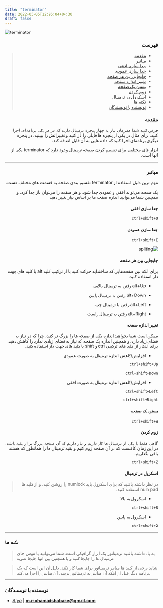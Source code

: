 ```yaml
---
title: "terminator"
date: 2022-05-05T12:26:04+04:30
draft: false
---
```


![terminator](./example.png)

<div dir='rtl'>

### فهرست

> - [مقدمه](#مقدمه)
> - [میانبر](#میانبر)
>  - [جدا سازی افقی](#جدا-سازی-افقی)
>  - [جدا سازی عمودی](#جدا-سازی-عمودی)
>  - [جابجایی بین هر صفحه](#جابجایی-بین-هر-صفحه)
>  - [تغییر اندازه صفحه](#تغییر-اندازه-صفحه)
>  - [بستن یک صفحه](#بستن-یک-صفحه)
>  - [زوم کردن](#زوم-کردن)
>  - [اسکرول در ترمینال](#اسکرول-در-ترمینال)
> - [نکته ها](#نکته-ها)
> - [نویسنده یا نویسندگان](#نویسنده-یا-نویسندگان)


### مقدمه

فرض کنید شما همزمان نیاز به چهار پنجره ترمینال دارید که در هر یک، برنامه‌ای اجرا کنید.
برای مثال در یکی از پنجره ها فایلی را باز کنید و تغییراتش را ببینید،
در پنجره دیگری برنامه‌ای اجرا کنید که داده هایی به آن فایل اضافه کند.

ابزار های مختلفی برای تقسیم کردن صفحه ترمینال وجود دارد که
terminator
یکی از آنها است.

---

### میانبر

مهم ترین دلیل استفاده از
terminator
تقسیم بندی صفحه به قسمت های مختلف هست.

یک صفحه می‌تواند افقی و عمودی جدا شود.
و هر صفحه را می‌توان باز جدا کرد.
و همچنین شما می‌توانید اندازه صفحه ها بر اساس نیاز تغییر دهید.

#### جدا سازی افقی

```bash
ctrl+shift+O
```

#### جدا سازی عمودی

```bash
ctrl+shift+E
```

![spliting](https://terminator-gtk3.readthedocs.io/en/latest/_images/rebalance_01.png)

#### جابجایی بین هر صفحه

برای ایکه بین صفحه‌هایی که ساخته‌اید حرکت کنید با از ترکیب کلید
alt
با کلید های جهت دار استفاده کنید.

- alt+Up
رفتن به ترمینال بالایی

- alt+Down
رفتن به ترمینال پایین

- alt+Left
رفتن با ترمینال چپ

- alt+Right
رفتن به ترمینال راست

#### تغییر اندازه صفحه

ممکن است شما بخواهید اندازه یکی از صفحه ها را بزرگ تر کنید، چرا که در نیاز به فضای زیاد دارد،
و همچنین اندازه یک صفحه که نیاز به فضای زیادی ندارد را کاهش دهید. برای اینکار از کلید های ترکیبی
ctrl
و
shift
با کلید های جهت دار استفاده کنید.


- افزایش/کاهش اندازه ترمینال به صورت عمودی

```bash
ctrl+shift+Up
```

```bash
ctrl+shift+Down
```

- افزایش/کاهش اندازه ترمینال به صورت افقی

```bash
ctrl+shift+Left
```

```bash
ctrl+shift+Right
```

#### بستن یک صفحه

```bash
ctrl+shift+W
```

#### زوم کردن

گاهی فقط با یکی از ترمینال ها کار داریم و نیاز داریم که آن صفحه بزرگ تر از بقیه باشد، در این زمان
کافیست که در آن صفحه زوم کنیم و بقیه ترمینال ها را همانطور که هستند باقی بگذاریم.


```bash
ctrl+shift+Z
```

#### اسکرول در ترمینال

> در نظر داشته باشید که برای اسکرول باید
> numlock
> را روشن کنید. و از کلید ها
> num pad
> استفاده کنید.

- اسکرول به بالا

```bash
ctrl+shift+8
```

- اسکرول به پایین

```bash
ctrl+shift+2
```

</div>

---

### نکته ها

> به یاد داشته باشید ترمیناتور یک ابزار گرافیکی است. شما می‌توانید با موس جای ترمینال ها را جابجا کنید
> و یا همچنین بین انها جابجا شوید.

> شاید برخی از کلید ها میانبر ترمیناتور برای شما کار نکند. دلیل آن این است که یک برنامه دیگر
> قبل از اینکه آن میانبر به ترمیناتور برسد، آن میانبر را اجرا می‌کند.


---

### نویسنده یا نویسندگان

- *[Arya](https://github.com/shabane)* | **m.mohamadshabane@gmail.com**
